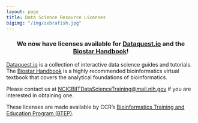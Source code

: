 ```yaml
---
layout: page
title: Data Science Resource Licenses
bigimg: "/img/zebrafish.jpg"
---
```


<h3 align="center">We now have licenses available for <a href="https://www.dataquest.io">Dataquest.io</a> and the <a href="https://www.biostarhandbook.com">Biostar Handbook</a>!</h3>

[Dataquest.io](https://www.dataquest.io) is a collection of interactive data science guides and tutorials. The [Biostar Handbook](https://www.biostarhandbook.com) is a highly recommended bioinformatics virtual textbook that covers the analytical foundations of bioinformatics.

Please contact us at [NCICBIITDataScienceTraining@mail.nih.gov](mailto:NCICBIITDataScienceTraining@mail.nih.gov) if you are interested in obtaining one.

These licenses are made available by CCR’s [Bioinformatics Training and Education Program (BTEP)](https://btep.ccr.cancer.gov).
